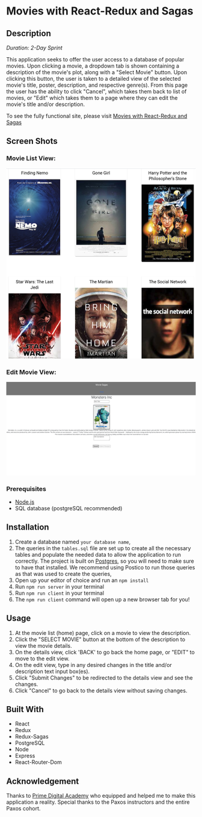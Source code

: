 # Movies with React-Redux and Sagas

## Description

_Duration: 2-Day Sprint_

This application seeks to offer the user access to a database of popular movies.  Upon clicking a movie, a dropdown tab is shown containing a description of the movie's plot, along with a "Select Movie" button.  Upon clicking this button, the user is taken to a detailed view of the selected movie's title, poster, description, and respective genre(s).  From this page the user has the ability to click "Cancel", which takes them back to list of movies, or "Edit" which takes them to a page where they can edit the movie's title and/or description.

To see the fully functional site, please visit [Movies with React-Redux and Sagas](https://guarded-atoll-84100.herokuapp.com/#/)

## Screen Shots

### Movie List View:
![Movie List View](/public/images/listView.png)


### Edit Movie View:
![Edit Movie View](/public/images/editView.png)

### Prerequisites

- [Node.js](https://nodejs.org/en/)
- SQL database (postgreSQL recommended)


## Installation

1. Create a database named `your database name`,
2. The queries in the `tables.sql` file are set up to create all the necessary tables and populate the needed data to allow the application to run correctly. The project is built on [Postgres](https://www.postgresql.org/download/), so you will need to make sure to have that installed. We recommend using Postico to run those queries as that was used to create the queries, 
3. Open up your editor of choice and run an `npm install`
4. Run `npm run server` in your terminal
5. Run `npm run client` in your terminal
6. The `npm run client` command will open up a new browser tab for you!


## Usage

1. At the movie list (home) page, click on a movie to view the description.
2. Click the "SELECT MOVIE" button at the bottom of the description to view the movie details.
3. On the details view, click 'BACK' to go back the home page, or "EDIT" to move to the edit view.
4. On the edit view, type in any desired changes in the title and/or description text input box(es).
5. Click "Submit Changes" to be redirected to the details view and see the changes.
6. Click "Cancel" to go back to the details view without saving changes.


## Built With

- React
- Redux
- Redux-Sagas 
- PostgreSQL
- Node
- Express
- React-Router-Dom


## Acknowledgement
Thanks to [Prime Digital Academy](www.primeacademy.io) who equipped and helped me to make this application a reality.  Special thanks to the Paxos instructors and the entire Paxos cohort.